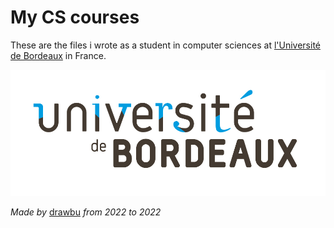 # My CS courses

These are the files i wrote as a student in computer sciences at [l'Université
de Bordeaux](https://www.u-bordeaux.fr) in France.

<img src="assets/UB-logo-RVB-03.png" alt="Logo of l'Université de Bordeaux"/>

*Made by* [drawbu](https://drawbu.me) *from 2022 to 2022*